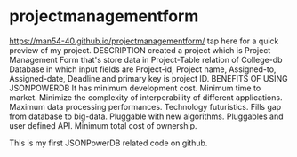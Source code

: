 # projectmanagementform   
https://man54-40.github.io/projectmanagementform/  tap here for a quick preview of my project.
DESCRIPTION
created a project which is Project Management Form that's store data in Project-Table relation of College-db Database in which input fields are Project-id, Project name, Assigned-to, Assigned-date, Deadline and primary key is project ID.
BENEFITS OF USING JSONPOWERDB
It has minimum development cost.
Minimum time to market.
Minimize the complexity of interperability of different applications.
Maximum data processing performances.
Technology futuristics.
Fills gap from database to big-data.
Pluggable with new algorithms.
Pluggables and user defined API.
Minimum total cost of ownership.

This is my first JSONPowerDB related code on github.
